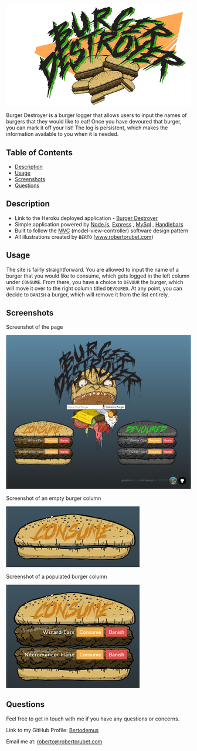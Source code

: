 ![logo](./public/assets/images/Rmlogo.png)

Burger Destroyer is a burger logger that allows users to input the names of burgers that they would like to eat! Once you have devoured that burger, you can mark it off your list! The log is persistent, which makes the information available to you when it is needed.


## Table of Contents

* [Description](#description)
* [Usage](#usage)
* [Screenshots](#screenshots)
* [Questions](#questions)


## Description

* Link to the Heroku deployed application - [Burger Destroyer](https://powerful-cliffs-00589.herokuapp.com/)
* Simple application powered by [Node.js](https://nodejs.org/en/), [Express](http://expressjs.com/) , [MySql](https://www.mysql.com/) , [Handlebars](https://handlebarsjs.com/)
* Built to follow the [MVC](https://en.wikipedia.org/wiki/Model%E2%80%93view%E2%80%93controller) (model-view-controller) software design pattern
* All illustrations created by `BERTO` (www.robertorubet.com)

## Usage

The site is fairly straightforward. You are allowed to input the name of a burger that you would like to consume, which gets logged in the left column under `CONSUME`. From there, you have a choice to `DEVOUR` the burger, which will move it over to the right column titled `DEVOURED`. At any point, you can decide to `BANISH` a burger, which will remove it from the list entirely.

## Screenshots

Screenshot of the page

![example of the page in use](./public/assets/images/screen1.png)


Screenshot of an empty burger column

![example of an empty column](./public/assets/images/screen2.png)


Screenshot of a populated burger column

![example of a populated column](./public/assets/images/screen3.png)


## Questions

Feel free to get in touch with me if you have any questions or concerns.

Link to my GitHub Profile: [Bertodemus](https://github.com/bertodemus)

Email me at: [roberto@robertorubet.com](roberto@robertorubet.com)


